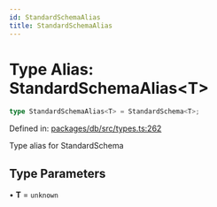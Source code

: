 ```yaml
---
id: StandardSchemaAlias
title: StandardSchemaAlias
---
```


<!-- DO NOT EDIT: this page is autogenerated from the type comments -->

# Type Alias: StandardSchemaAlias\<T\>

```ts
type StandardSchemaAlias<T> = StandardSchema<T>;
```

Defined in: [packages/db/src/types.ts:262](https://github.com/TanStack/db/blob/main/packages/db/src/types.ts#L262)

Type alias for StandardSchema

## Type Parameters

• **T** = `unknown`
